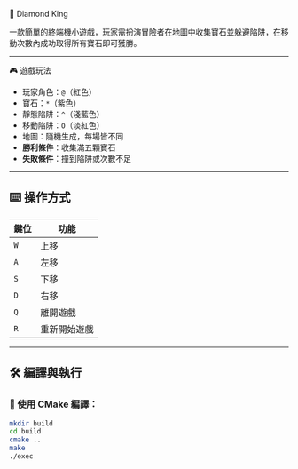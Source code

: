  💎 Diamond King

一款簡單的終端機小遊戲，玩家需扮演冒險者在地圖中收集寶石並躲避陷阱，在移動次數內成功取得所有寶石即可獲勝。

---

 🎮 遊戲玩法

- 玩家角色：`@`（紅色）
- 寶石：`*`（紫色）
- 靜態陷阱：`^`（淺藍色）
- 移動陷阱：`O`（淡紅色）
- 地圖：隨機生成，每場皆不同
- **勝利條件**：收集滿五顆寶石
- **失敗條件**：撞到陷阱或次數不足

---

## ⌨️ 操作方式

| 鍵位 | 功能         |
|------|--------------|
| `W`  | 上移         |
| `A`  | 左移         |
| `S`  | 下移         |
| `D`  | 右移         |
| `Q`  | 離開遊戲     |
| `R`  | 重新開始遊戲 |

---

## 🛠 編譯與執行

### 🔧 使用 CMake 編譯：

```bash
mkdir build
cd build
cmake ..
make
./exec
